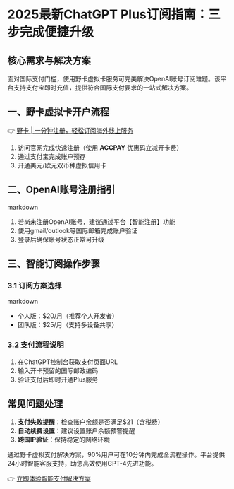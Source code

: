 # 2025最新ChatGPT Plus订阅指南：三步完成便捷升级

## 核心需求与解决方案
面对国际支付门槛，使用野卡虚拟卡服务可完美解决OpenAI账号订阅难题。该平台支持支付宝即时充值，提供符合国际支付要求的一站式解决方案。

## 一、野卡虚拟卡开户流程
👉 [野卡 | 一分钟注册，轻松订阅海外线上服务](https://bbtdd.com/yeka)
1. 访问官网完成快速注册（使用 **ACCPAY** 优惠码立减开卡费）
2. 通过支付宝完成账户预存
3. 开通美元/欧元双币种虚拟信用卡

## 二、OpenAI账号注册指引
markdown


1. 若尚未注册OpenAI账号，建议通过平台【智能注册】功能
2. 使用gmail/outlook等国际邮箱完成账户验证
3. 登录后确保账号状态正常可升级

## 三、智能订阅操作步骤
### 3.1 订阅方案选择
markdown


- 个人版：$20/月（推荐个人开发者）
- 团队版：$25/月（支持多设备共享）

### 3.2 支付流程说明
1. 在ChatGPT控制台获取支付页面URL
2. 输入开卡预留的国际邮政编码
3. 验证支付后即时开通Plus服务

## 常见问题处理
1. **支付失败提醒**：检查账户余额是否满足$21（含税费）
2. **自动续费设置**：建议设置账户余额预警提醒
3. **跨国IP验证**：保持稳定的网络环境

通过野卡虚拟支付解决方案，90%用户可在10分钟内完成全流程操作。平台提供24小时智能客服支持，助您高效使用GPT-4先进功能。

👉 [立即体验智能支付解决方案](https://bbtdd.com/yeka)